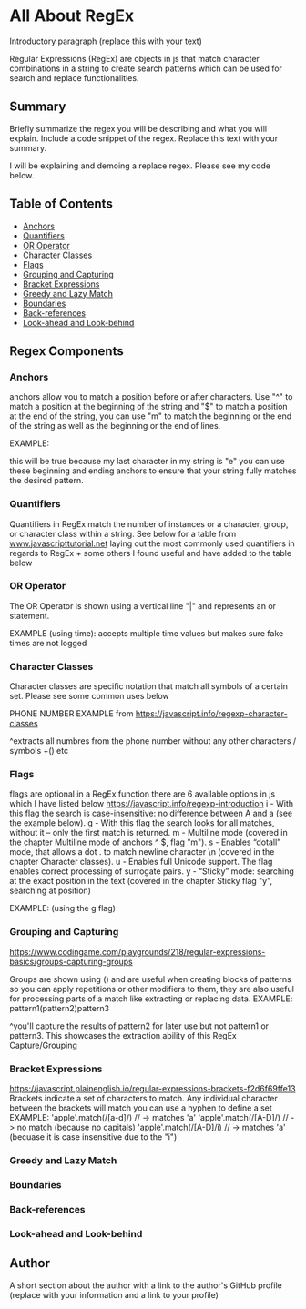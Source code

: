 # All About RegEx

Introductory paragraph (replace this with your text)

Regular Expressions (RegEx) are objects in js that match character combinations in a string to create search patterns which can be used for search and replace functionalities.

## Summary

Briefly summarize the regex you will be describing and what you will explain. Include a code snippet of the regex. Replace this text with your summary.

I will be explaining and demoing a replace regex. Please see my code below.

<!--
<!DOCTYPE html>
<html>

<body>

<h2>RegEx Replace</h2>

<p>Replace "Replaceable" with "Valuable" below</p>

<button onclick="myFunction()">Replace!</button>

<p id="demo">You are Replaceable!</p>

<script>
function myFunction() {
  let text = document.getElementById("demo").innerHTML;
  document.getElementById("demo").innerHTML =
  text.replace(/Replaceable/i, "Valued");
}
</script>

</body>
</html>
-->

## Table of Contents

- [Anchors](#anchors)
- [Quantifiers](#quantifiers)
- [OR Operator](#or-operator)
- [Character Classes](#character-classes)
- [Flags](#flags)
- [Grouping and Capturing](#grouping-and-capturing)
- [Bracket Expressions](#bracket-expressions)
- [Greedy and Lazy Match](#greedy-and-lazy-match)
- [Boundaries](#boundaries)
- [Back-references](#back-references)
- [Look-ahead and Look-behind](#look-ahead-and-look-behind)

## Regex Components

### Anchors

anchors allow you to match a position before or after characters. Use "^" to match a position at the beginning of the string and "$" to match a position at the end of the string, you can use "m" to match the beginning or the end of the string as well as the beginning or the end of lines.

EXAMPLE:

<!--
let str = 'You Are Cute';
console.log(/$e/.test(str));
-->

this will be true because my last character in my string is "e" you can use these beginning and ending anchors to ensure that your string fully matches the desired pattern.

### Quantifiers

Quantifiers in RegEx match the number of instances or a character, group, or character class within a string. See below for a table from www.javascripttutorial.net laying out the most commonly used quantifiers in regards to RegEx + some others I found useful and have added to the table below

<!--
Quantifier Description
*         Match zero or more times.
+          Match one or more times.
?          Match zero or one time.
{ n }      Match exactly n times.
{ n ,}     Match at least n times.
{ n , m }  Match from n to m times.
/\d{2}/    Match a 2 digit number (can be any digit number)
-->

### OR Operator

The OR Operator is shown using a vertical line "|" and represents an or statement.

EXAMPLE (using time):
accepts multiple time values but makes sure fake times are not logged

<!---
let regexp = /([01]\d|2[0-3]):[0-5]\d/g;
console.log("00:00 11:11 23:59 26:99 1:2".match(regexp)); // 00:00,10:10,23:59
--->

### Character Classes

Character classes are specific notation that match all symbols of a certain set.
Please see some common uses below

<!---
table from https://docs.oracle.com/javase/tutorial/essential/regex/char_classes.html
Construct	Description
[abc]	a, b, or c (simple class)
[^abc]	Any character except a, b, or c (negation)
[a-zA-Z]	a through z, or A through Z, inclusive (range)
[a-d[m-p]]	a through d, or m through p: [a-dm-p] (union)
[a-z&&[def]]	d, e, or f (intersection)
[a-z&&[^bc]]	a through z, except for b and c: [ad-z] (subtraction)
[a-z&&[^m-p]]	a through z, and not m through p: [a-lq-z] (subtraction)
-->

PHONE NUMBER EXAMPLE from https://javascript.info/regexp-character-classes

<!--
let str = "+7(903)-123-45-67";

let regexp = /\d/g;

alert( str.match(regexp) ); // array of matches: 7,9,0,3,1,2,3,4,5,6,7

// let's make the digits-only phone number of them:
alert( str.match(regexp).join('') ); // 79031234567
-->

^extracts all numbres from the phone number without any other characters / symbols +() etc

### Flags

flags are optional in a RegEx function there are 6 available options in js which I have listed below
https://javascript.info/regexp-introduction
i - With this flag the search is case-insensitive: no difference between A and a (see the example below).
g - With this flag the search looks for all matches, without it – only the first match is returned.
m - Multiline mode (covered in the chapter Multiline mode of anchors ^ $, flag "m").
s - Enables “dotall” mode, that allows a dot . to match newline character \n (covered in the chapter Character classes).
u - Enables full Unicode support. The flag enables correct processing of surrogate pairs.
y - “Sticky” mode: searching at the exact position in the text (covered in the chapter Sticky flag "y", searching at position)

EXAMPLE: (using the g flag)

<!--
let str = "she sells sea shells by the sea shore";

alert( str.match(/sea/gi) );

// sea,sea (an array of 2 substrings that match)
-->

### Grouping and Capturing

https://www.codingame.com/playgrounds/218/regular-expressions-basics/groups-capturing-groups

Groups are shown using () and are useful when creating blocks of patterns so you can apply repetitions or other modifiers to them, they are also useful for processing parts of a match like extracting or replacing data.
EXAMPLE:
pattern1(pattern2)pattern3

^you'll capture the results of pattern2 for later use but not pattern1 or pattern3. This showcases the extraction ability of this RegEx Capture/Grouping

### Bracket Expressions

https://javascript.plainenglish.io/regular-expressions-brackets-f2d6f69ffe13
Brackets indicate a set of characters to match. Any individual character between the brackets will match you can use a hyphen to define a set
EXAMPLE:
'apple'.match(/[a-d]/) // -> matches 'a'
'apple'.match(/[A-D]/) // -> no match (because no capitals)
'apple'.match(/[A-D]/i) // -> matches 'a' (becuase it is case insensitive due to the "i")

### Greedy and Lazy Match

### Boundaries

### Back-references

### Look-ahead and Look-behind

## Author

A short section about the author with a link to the author's GitHub profile (replace with your information and a link to your profile)
